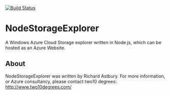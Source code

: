 [![Build Status](https://secure.travis-ci.org/richorama/NodeStorageExplorer.png)](http://travis-ci.org/richorama/NodeStorageExplorer)

NodeStorageExplorer
===================

A Windows Azure Cloud Storage explorer written in Node.js, which can be hosted as an Azure Website.

About
-----
NodeStorageExplorer was written by Richard Astbury. For more information, or Azure consultancy, please contact two10 degrees: http://www.two10degrees.com/ 
